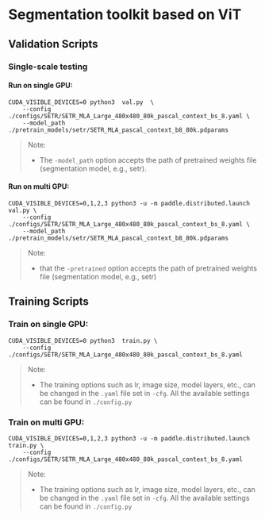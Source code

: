 
# Segmentation toolkit based on ViT

## Validation Scripts ##
### Single-scale testing
#### Run on single GPU: ####
```shell
CUDA_VISIBLE_DEVICES=0 python3  val.py  \
    --config ./configs/SETR/SETR_MLA_Large_480x480_80k_pascal_context_bs_8.yaml \
    --model_path ./pretrain_models/setr/SETR_MLA_pascal_context_b8_80k.pdparams
```
> Note:
> - The `-model_path` option accepts the path of pretrained weights file (segmentation model, e.g., setr).

#### Run on multi GPU: ####

```shell
CUDA_VISIBLE_DEVICES=0,1,2,3 python3 -u -m paddle.distributed.launch val.py \
    --config ./configs/SETR/SETR_MLA_Large_480x480_80k_pascal_context_bs_8.yaml \
    --model_path ./pretrain_models/setr/SETR_MLA_pascal_context_b8_80k.pdparams
```
> Note:
>
> - that the `-pretrained` option accepts the path of pretrained weights file (segmentation model, e.g., setr)


## Training Scripts ##
### Train on single GPU: ###

```shell
CUDA_VISIBLE_DEVICES=0 python3  train.py \
    --config ./configs/SETR/SETR_MLA_Large_480x480_80k_pascal_context_bs_8.yaml
```
> Note:
> - The training options such as lr, image size, model layers, etc., can be changed in the `.yaml` file set in `-cfg`. All the available settings can be found in `./config.py`

### Train on multi GPU: ###

```shell
CUDA_VISIBLE_DEVICES=0,1,2,3 python3 -u -m paddle.distributed.launch train.py \
    --config ./configs/SETR/SETR_MLA_Large_480x480_80k_pascal_context_bs_8.yaml

```
> Note:
>
> - The training options such as lr, image size, model layers, etc., can be changed in the `.yaml` file set in `-cfg`. All the available settings can be found in `./config.py`


